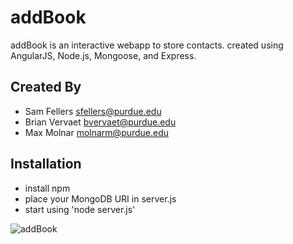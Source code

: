 # addBook
 addBook is an interactive webapp to store contacts.
 created using AngularJS, Node.js, Mongoose, and Express.

## Created By
 - Sam Fellers	   sfellers@purdue.edu
 - Brian Vervaet  bvervaet@purdue.edu
 - Max Molnar     molnarm@purdue.edu

## Installation
 - install npm
 - place your MongoDB URI in server.js
 - start using 'node server.js'

![addBook](http://i.imgur.com/fcWpuZC.png)
